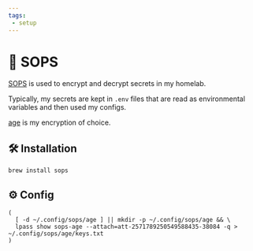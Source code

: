 ```yaml
---
tags:
 - setup
---
```

# :key: SOPS

[SOPS][1] is used to encrypt and decrypt secrets in my homelab.

Typically, my secrets are kept in `.env` files that are read as environmental variables and then used my configs.

[age][2] is my encryption of choice.

## :hammer_and_wrench: Installation

```shell
brew install sops
```

## :gear: Config

```shell title="keys"
(
  [ -d ~/.config/sops/age ] || mkdir -p ~/.config/sops/age && \
  lpass show sops-age --attach=att-2571789250549588435-38084 -q > ~/.config/sops/age/keys.txt
)
```

[1]: <https://getsops.io/>
[2]: <https://github.com/FiloSottile/age>
